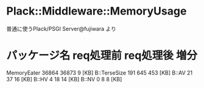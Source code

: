 
# Plack::Middleware::MemoryUsage

普通に使うPlack/PSGI Server@fujiwara より

 パッケージ名     req処理前    req処理後    増分
====================================================
  MemoryEater        36864     36873       9 [KB]
  B::TerseSize         191       645     453 [KB]
  B::AV                 21        37      16 [KB]
  B::HV                  4        18      14 [KB]
  B::NV                  0         8       8 [KB]

